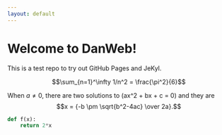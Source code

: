 ```yaml
---
layout: default
---
```


Welcome to DanWeb!
=================================

This is a test repo to try out GitHub Pages and JeKyl.

$$\sum_{n=1}^\infty 1/n^2 = \frac{\pi^2}{6}$$





When $a \ne 0$, there are two solutions to \(ax^2 + bx + c = 0\) and they are
$$x = {-b \pm \sqrt{b^2-4ac} \over 2a}.$$

```python
def f(x):
    return 2*x
```
